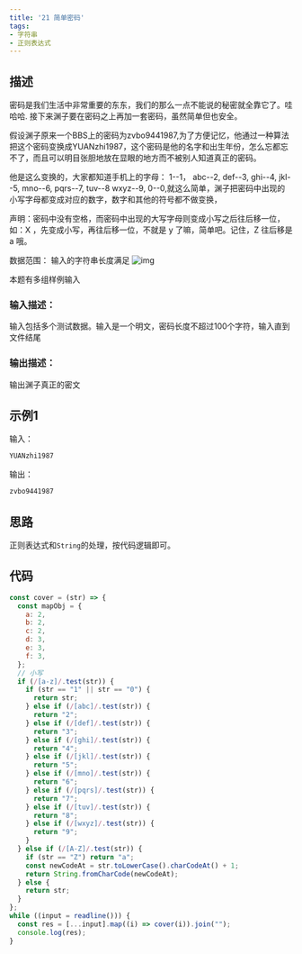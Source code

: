 ```yaml
---
title: '21 简单密码'
tags:
- 字符串
- 正则表达式
---
```


## 描述

密码是我们生活中非常重要的东东，我们的那么一点不能说的秘密就全靠它了。哇哈哈. 接下来渊子要在密码之上再加一套密码，虽然简单但也安全。



假设渊子原来一个BBS上的密码为zvbo9441987,为了方便记忆，他通过一种算法把这个密码变换成YUANzhi1987，这个密码是他的名字和出生年份，怎么忘都忘不了，而且可以明目张胆地放在显眼的地方而不被别人知道真正的密码。



他是这么变换的，大家都知道手机上的字母： 1--1， abc--2, def--3, ghi--4, jkl--5, mno--6, pqrs--7, tuv--8 wxyz--9, 0--0,就这么简单，渊子把密码中出现的小写字母都变成对应的数字，数字和其他的符号都不做变换，



声明：密码中没有空格，而密码中出现的大写字母则变成小写之后往后移一位，如：X ，先变成小写，再往后移一位，不就是 y 了嘛，简单吧。记住，Z 往后移是 a 哦。

数据范围： 输入的字符串长度满足 ![img](https://www.nowcoder.com/equation?tex=1%20%5Cle%20n%20%5Cle%20100%20%5C)

本题有多组样例输入

### 输入描述：

输入包括多个测试数据。输入是一个明文，密码长度不超过100个字符，输入直到文件结尾

### 输出描述：

输出渊子真正的密文

## 示例1

输入：

```bash
YUANzhi1987
```



输出：

```bash
zvbo9441987
```

## 思路

正则表达式和`String`的处理，按代码逻辑即可。


## 代码

```js
const cover = (str) => {
  const mapObj = {
    a: 2,
    b: 2,
    c: 2,
    d: 3,
    e: 3,
    f: 3,
  };
  // 小写
  if (/[a-z]/.test(str)) {
    if (str == "1" || str == "0") {
      return str;
    } else if (/[abc]/.test(str)) {
      return "2";
    } else if (/[def]/.test(str)) {
      return "3";
    } else if (/[ghi]/.test(str)) {
      return "4";
    } else if (/[jkl]/.test(str)) {
      return "5";
    } else if (/[mno]/.test(str)) {
      return "6";
    } else if (/[pqrs]/.test(str)) {
      return "7";
    } else if (/[tuv]/.test(str)) {
      return "8";
    } else if (/[wxyz]/.test(str)) {
      return "9";
    }
  } else if (/[A-Z]/.test(str)) {
    if (str == "Z") return "a";
    const newCodeAt = str.toLowerCase().charCodeAt() + 1;
    return String.fromCharCode(newCodeAt);
  } else {
    return str;
  }
};
while ((input = readline())) {
  const res = [...input].map((i) => cover(i)).join("");
  console.log(res);
}

```

